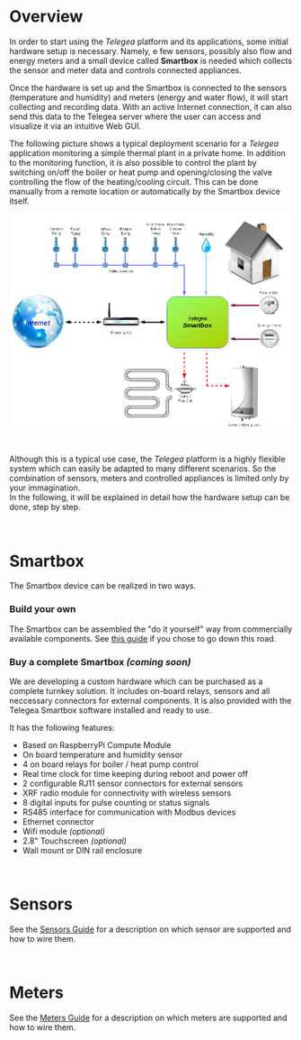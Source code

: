 # Overview

In order to start using the *Telegea* platform and its applications, some initial hardware setup is necessary. Namely, e few sensors, possibly also flow and energy meters and a small device called **Smartbox** is needed which collects the sensor and meter data and controls connected appliances.  

Once the hardware is set up and the Smartbox is connected to the sensors (temperature and humidity) and meters (energy and water flow), it will start collecting and recording data. With an active Internet connection, it can also send this data to the Telegea server where the user can access and visualize it via an intuitive Web GUI.  

The following picture shows a typical deployment scenario for a *Telegea* application monitoring a simple thermal plant in a private home. In addition to the monitoring function, it is also possible to control the plant by switching on/off the boiler or heat pump and opening/closing the valve controlling the flow of the heating/cooling circuit. This can be done manually from a remote location or automatically by the Smartbox device itself.

![Telegea deployment scheme](pictures/telegea-deployment-scheme.png)  

<br>

Although this is a typical use case, the *Telegea* platform is a highly flexible system which can easily be adapted to many different scenarios. So the combination of sensors, meters and controlled appliances is limited only by your immagination.  
In the following, it will be explained in detail how the hardware setup can be done, step by step.  

<br>

# Smartbox

The Smartbox device can be realized in two ways.  


### Build your own

The Smartbox can be assembled the "do it yourself" way from commercially available components.
See [this guide](02-smartbox-diy-building-instructions.md) if you chose to go down this road.  


### Buy a complete Smartbox *(coming soon)*

We are developing a custom hardware which can be purchased as a complete turnkey solution. It includes on-board relays, sensors and all neccessary connectors for external components. It is also provided with the Telegea Smartbox software installed and ready to use.

It has the following features:  
* Based on RaspberryPi Compute Module
* On board temperature and humidity sensor
* 4 on board relays for boiler / heat pump control
* Real time clock for time keeping during reboot and power off
* 2 configurable RJ11 sensor connectors for external sensors
* XRF radio module for connectivity with wireless sensors
* 8 digital inputs for pulse counting or status signals
* RS485 interface for communication with Modbus devices
* Ethernet connector
* Wifi module *(optional)*
* 2.8" Touchscreen *(optional)*
* Wall mount or DIN rail enclosure

<br>

# Sensors  
See the [Sensors Guide](03-sensors.md) for a description on which sensor are supported and how to wire them.  

<br>

# Meters  
See the [Meters Guide](04-meters.md) for a description on which meters are supported and how to wire them.

